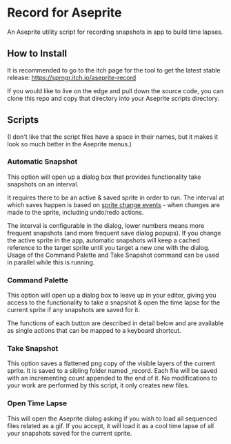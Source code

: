 # Record for Aseprite

An Aseprite utility script for recording snapshots in app to build time lapses.

## How to Install

It is recommended to go to the itch page for the tool to get the latest stable release: https://sprngr.itch.io/aseprite-record

If you would like to live on the edge and pull down the source code, you can clone this repo and copy that directory into your Aseprite scripts directory.

## Scripts

(I don't like that the script files have a space in their names, but it makes it look so much better in the Aseprite menus.)

### Automatic Snapshot

This option will open up a dialog box that provides functionality take snapshots on an interval.

It requires there to be an active & saved sprite in order to run. The interval at which saves happen is based on [sprite change events](https://github.com/aseprite/api/blob/main/api/sprite.md#spriteevents) - when changes are made to the sprite, including undo/redo actions.

The interval is configurable in the dialog, lower numbers means more frequent snapshots (and more frequent save dialog popups). If you change the active sprite in the app, automatic snapshots will keep a cached reference to the target sprite until you target a new one with the dialog. Usage of the Command Palette and Take Snapshot command can be used in parallel while this is running.

### Command Palette

This option will open up a dialog box to leave up in your editor, giving you access to the functionality to take a snapshot & open the time lapse for the current sprite if any snapshots are saved for it.

The functions of each button are described in detail below and are available as single actions that can be mapped to a keyboard shortcut.

### Take Snapshot

This option saves a flattened png copy of the visible layers of the current sprite. It is saved to a sibling folder named <name of sprite>_record. Each file will be saved with an incrementing count appended to the end of it. No modifications to your work are performed by this script, it only creates new files.

### Open Time Lapse

This will open the Aseprite dialog asking if you wish to load all sequenced files related as a gif. If you accept, it will load it as a cool time lapse of all your snapshots saved for the current sprite.
